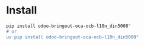 # Install

```bash
pip install odoo-bringout-oca-ocb-l10n_din5008"
# or
uv pip install odoo-bringout-oca-ocb-l10n_din5008"
```
